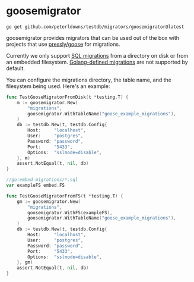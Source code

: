 # goosemigrator

```shell
go get github.com/peterldowns/testdb/migrators/goosemigrator@latest
```

goosemigrator provides migrators that can be used out of the box with projects that use [pressly/goose](https://github.com/pressly/goose) for migrations.

Currently we only support
[SQL migrations](https://github.com/pressly/goose#sql-migrations)
from a directory on disk or from an embedded filesystem.
[Golang-defined migrations](https://github.com/pressly/goose#go-migrations) are
not supported by default.

You can configure the migrations directory, the table name, and the filesystem
being used. Here's an example:

```go
func TestGooseMigratorFromDisk(t *testing.T) {
	m := goosemigrator.New(
		"migrations",
		goosemigrator.WithTableName("goose_example_migrations"),
	)
	db := testdb.New(t, testdb.Config{
		Host:     "localhost",
		User:     "postgres",
		Password: "password",
		Port:     "5433",
		Options:  "sslmode=disable",
	}, m)
	assert.NotEqual(t, nil, db)
}

//go:embed migrations/*.sql
var exampleFS embed.FS

func TestGooseMigratorFromFS(t *testing.T) {
	gm := goosemigrator.New(
		"migrations",
		goosemigrator.WithFS(exampleFS),
		goosemigrator.WithTableName("goose_example_migrations"),
	)
	db := testdb.New(t, testdb.Config{
		Host:     "localhost",
		User:     "postgres",
		Password: "password",
		Port:     "5433",
		Options:  "sslmode=disable",
	}, gm)
	assert.NotEqual(t, nil, db)
}
```